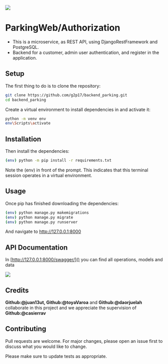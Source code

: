 ![](https://i.ibb.co/ZS81sWQ/logo.png[/img][/url])

# ParkingWeb/Authorization

- This is a microservice, as REST API, using DjangoRestFramework and PostgreSQL. 
- Backend for a customer, admin user authentication, and register in the application. 

## Setup

The first thing to do is to clone the repository:
```bash
git clone https://github.com/g2p17/backend_parking.git
cd backend_parking
```
Create a virtual environment to install dependencies in and activate it:
```bash
python -m venv env
env\Scripts\activate
```

## Installation
Then install the dependencies:
```bash
(env) python -m pip install -r requirements.txt
```
Note the (env) in front of the prompt. This indicates that this terminal session operates in a virtual environment.

## Usage
Once pip has finished downloading the dependencies:
```bash
(env) python manage.py makemigrations
(env) python manage.py migrate
(env) python manage.py runserver
```
And navigate to http://127.0.0.1:8000

## API Documentation
In [http://127.0.0.1:8000/swagger/]() you can find all operations, models and data

![](https://i.ibb.co/0B4XxSL/Swagger-MSParking-Lot.jpg])

## Credits
**Github:@juan13ut, Github:@toyaVaroa**  and **Github:@daorjuelah** collaborate in this project and we appreciate the supervision of **Github:@casierrav**


## Contributing
Pull requests are welcome. For major changes, please open an issue first to discuss what you would like to change.

Please make sure to update tests as appropriate.
